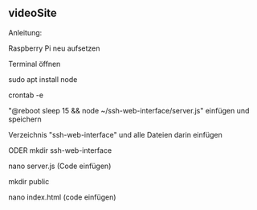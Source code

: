 ## videoSite

Anleitung:

Raspberry Pi neu aufsetzen

Terminal öffnen

sudo apt install node

crontab -e

"@reboot sleep 15 && node ~/ssh-web-interface/server.js" einfügen und speichern

Verzeichnis "ssh-web-interface" und alle Dateien darin einfügen

ODER
mkdir ssh-web-interface 

nano server.js (Code einfügen)

mkdir public

nano index.html (code einfügen)

